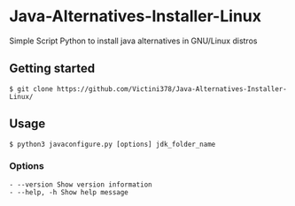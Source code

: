 # Java-Alternatives-Installer-Linux

Simple Script Python to install java alternatives in GNU/Linux distros 

## Getting started
```
$ git clone https://github.com/Victini378/Java-Alternatives-Installer-Linux/
```
## Usage
```
$ python3 javaconfigure.py [options] jdk_folder_name
```
### Options
```
- --version Show version information
- --help, -h Show help message
```

